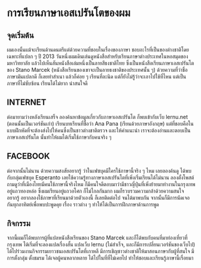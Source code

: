 <link rel="stylesheet" href="../stilo.css">

# การเรียนภาษาเอสเปรันโตของผม

## จุดเริ่มต้น

ผมเองนั้นแม้จะเรียนด้านดนตรีแต่ด้วยความที่ชอบในเรื่องของภาษา ชอบอะไรที่เป็นของต่างชาติโดยเฉพาะที่แปลก ๆ ปี 2013  วันหนึ่งผมเดินเล่นดูหนังสือสำหรับเรียนภาษาต่างประเทศในหอสมุดของมหาวิทยาลัย แล้วไปเห็นสันหนังสือเล่มหนึ่งเป็นลายสีธงชาติไทย ซึ่งเป็นหนังสือเรียนภาษาเอสเปรันโต ของ Stano Marcek (หนังสือเรียนของเขาจะเป็นลายธงชาติของประเทศนั้น ๆ) ด้วยความที่ว่าชื่อภาษามันแปลกดี ก็เลยทำสำเนา แล้วก็ค่อย ๆ เรียนที่ละนิด แต่ก็ยังไม่รู้ว่าจะเอาไปใช้ที่ไหน แต่เป็นภาษาที่ไม่ซับซ้อน เรียนได้ไม่ยาก น่าสนใจดี

## INTERNET

ต่อมายามว่างหลังเรียนเสร็จ ลองค้นหาข้อมูลเกี่ยวกับภาษาเอสเปรันโต ก็พบเข้ากับเว็บ lernu.net (ตอนนั้นเป็นเวอร์ชันเก่า) เรียนบทเรียนที่ชื่อว่า Ana Pana (เรียนด้วยภาษาอังกฤษ) แต่ที่ชอบคือในแบบฝึกหัดที่จะต้องส่งไปให้คนซึ่งเป็นชาวต่างชาติตรวจ และให้คำแนะนำ เราจะต้องอ่านและตอบเป็นภาษาเอสเปรันโต นั้นทำให้ผมได้เริ่มใช้ภาษากับคนจริง ๆ 

## FACEBOOK

ต่อจากนั้นไม่นาน ด้วยความสงสัยอยากรู้ ว่าในเฟซบุคมีใครใช้ภาษานี้จริง ๆ ไหม เลยลองค้นดู ได้พบกับกลุ่มเฟซบุค Esperanto เลยใช้ความรู้ทางภาษาเอสเปรันโตที่เพิ่งเริ่มเรียนได้ไม่นาน ลองตั้งโพสต์ถามดูว่าที่เมืองไทยมีคนใช้ภาษานี้จริงไหม ก็มีคนใจดีตอบมาว่ามีชาวญี่ปุ่นที่เพิ่งย้ายมาทำงานในกรุงเทพอยู่แถวทองหล่อ ซึ่งผมเรียนอยู่แถวอโศก ก็ไม่ไกลกันมาก ผมก็รวบรวมความกล้าด้วยความสนใจ อยากรู้ อยากลองใช้ภาษาที่เรียนมาด้วยตัวเองนี้ ก็เลยติดต่อไป จนได้มาพบกัน จากนั้นก็มีการนัดเจอกันทุกอาทิตย์เพื่อพบปะพูดคุย เรื่อง ราวต่าง ๆ ทำให้ได้เป็นการฝึกภาษาด้านการพูด 

## กิจกรรม

จากนี้ผมก็ได้พบการผู้ที่แปลหนังสือเรียนของ Stano Marcek และก็ได้พบกับคนที่มาท่องเที่ยวที่กรุงเทพ ได้เริ่มที่จะลองแปลเรื่องสั้น แปลเว็บ lernu (ไม่สำเร็จ, และก็มีการเปลี่ยนเวอร์ชันของเว็บไป) ได้ไปร่วมงานกิจกรรมเยาวชนเอสเปรันโตที่เกาหลี มีการเชิญชาวต่างชาติให้มาสอนภาษากับผู้ที่สนใจ มีการตั้งกลุ่ม ตั้งชมรม ได้เจอผู้คนหลากหลาย ได้ไปในที่ที่ไม่เคยไป ทำให้ชอบและเรียนรู้ภาษานี้เรื่อยมา




